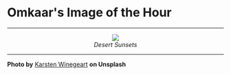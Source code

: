 # Omkaar's Image of the Hour

---

<div align="center">

<a href="https://unsplash.com/photos/rocky-desert-landscape-at-dusk-LZRZJam4Avg">
  <img src="https://images.unsplash.com/photo-1746730406177-f8562813b938?crop=entropy&cs=tinysrgb&fit=max&fm=jpg&ixid=M3w3NjA2Nzh8MHwxfHJhbmRvbXx8fHx8fHx8fDE3NTI0ODM2MDB8&ixlib=rb-4.1.0&q=80&w=1080" style="max-width:100%; height:auto;">
</a>

<br>
<i>Desert Sunsets</i>

</div>

---

**Photo by** [Karsten Winegeart](https://unsplash.com/@karsten116) **on Unsplash**
